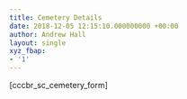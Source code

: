```yaml
---
title: Cemetery Details
date: 2018-12-05 12:15:10.000000000 +00:00
author: Andrew Hall
layout: single
xyz_fbap:
- '1'
---
```

[cccbr\_sc\_cemetery_form]
